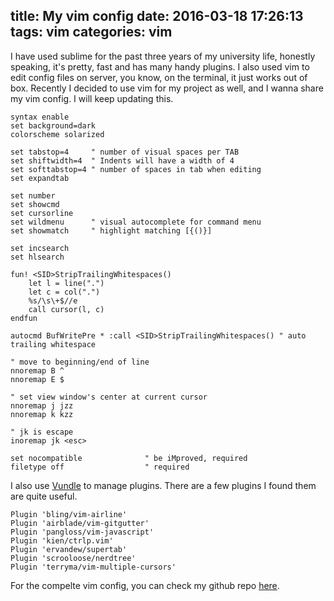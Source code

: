 title: My vim config
date: 2016-03-18 17:26:13
tags: vim
categories: vim
---
I have used sublime for the past three years of my university life, honestly speaking, it's pretty, fast and has many handy plugins. I also used vim to edit config files on server, you know, on the terminal, it just works out of box. Recently I decided to use vim for my project as well, and I wanna share my vim config. I will keep updating this.

<!--more-->

```
syntax enable
set background=dark
colorscheme solarized

set tabstop=4     " number of visual spaces per TAB
set shiftwidth=4  " Indents will have a width of 4
set softtabstop=4 " number of spaces in tab when editing
set expandtab

set number
set showcmd
set cursorline
set wildmenu      " visual autocomplete for command menu
set showmatch     " highlight matching [{()}]

set incsearch
set hlsearch

fun! <SID>StripTrailingWhitespaces()
    let l = line(".")
    let c = col(".")
    %s/\s\+$//e
    call cursor(l, c)
endfun

autocmd BufWritePre * :call <SID>StripTrailingWhitespaces() " auto trailing whitespace

" move to beginning/end of line
nnoremap B ^
nnoremap E $

" set view window's center at current cursor
nnoremap j jzz
nnoremap k kzz

" jk is escape
inoremap jk <esc>

set nocompatible              " be iMproved, required
filetype off                  " required

```

I also use [Vundle](https://github.com/VundleVim/Vundle.vim) to manage plugins. There are a few plugins I found them are quite useful.

```
Plugin 'bling/vim-airline'
Plugin 'airblade/vim-gitgutter'
Plugin 'pangloss/vim-javascript'
Plugin 'kien/ctrlp.vim'
Plugin 'ervandew/supertab'
Plugin 'scrooloose/nerdtree'
Plugin 'terryma/vim-multiple-cursors'
```

For the compelte vim config, you can check my github repo [here](https://github.com/ningt/vimrc).